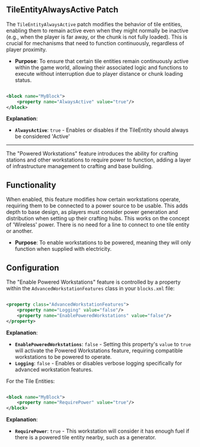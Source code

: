 ## TileEntityAlwaysActive Patch

The `TileEntityAlwaysActive` patch modifies the behavior of tile entities, enabling them to remain active even when they
might normally be inactive (e.g., when the player is far away, or the chunk is not fully loaded). This is crucial for
mechanisms that need to function continuously, regardless of player proximity.

* **Purpose**: To ensure that certain tile entities remain continuously active within the game world, allowing their
  associated logic and functions to execute without interruption due to player distance or chunk loading status.

```xml

<block name="MyBlock">
    <property name="AlwaysActive" value="true"/>
</block>
```

**Explanation**:

* **`AlwaysActive`**: `true` - Enables or disables if the TileEntity should always be considered 'Active'

---

The "Powered Workstations" feature introduces the ability for crafting stations and other workstations to require power
to function, adding a layer of infrastructure management to crafting and base building.

## Functionality

When enabled, this feature modifies how certain workstations operate, requiring them to be connected to a power source
to be usable. This adds depth to base design, as players must consider power generation and distribution when setting up
their crafting hubs. This works on the concept of 'Wireless' power. There is no need for a line to connect to one tile entity or another. 

* **Purpose**: To enable workstations to be powered, meaning they will only function when supplied with electricity.

## Configuration

The "Enable Powered Workstations" feature is controlled by a property within the `AdvancedWorkstationFeatures` class in
your `blocks.xml` file:

```xml

<property class="AdvancedWorkstationFeatures">
    <property name="Logging" value="false"/>
    <property name="EnablePoweredWorkstations" value="false"/>
</property>
```

**Explanation**:

* **`EnablePoweredWorkstations`**: `false` - Setting this property's `value` to `true` will activate the Powered
  Workstations feature, requiring compatible workstations to be powered to operate.
* **`Logging`**: `false` - Enables or disables verbose logging specifically for advanced workstation features.

For the Tile Entities: 

```xml

<block name="MyBlock">
    <property name="RequirePower" value="true"/>
</block>
```

**Explanation**:

* **`RequirePower`**: `true` - This workstation will consider it has enough fuel if there is a powered tile entity nearby, such as a generator.
